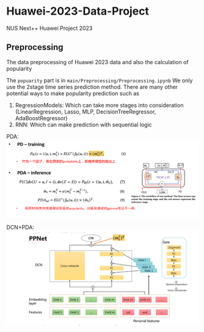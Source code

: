 # Huawei-2023-Data-Project
NUS Next++ Huawei Project 2023

## Preprocessing 
The data preprocessing of Huawei 2023 data and also the calculation of popularity

The `popuarity` part is in `main/Preprocessing/Preprocessing.ipynb`
We only use the 2stage time series prediction method. There are many other potential ways to make popularity prediction such as 
1.  RegressionModels: Which can take more stages into consideration (LinearRegression, Lasso, MLP, DecisionTreeRegressor, AdaBoostRegressor)
2.  RNN: Which can make prediction with sequential logic 

PDA:
  ![Image text](https://github.com/zxy91693/Huawei-2023-Data-Project/blob/main/images/PD_PDA.PNG)

DCN+PDA:
  ![Image text](https://github.com/zxy91693/Huawei-2023-Data-Project/blob/main/images/DCN_PDA.PNG)
